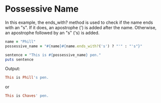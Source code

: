 # Possessive Name

In this example, the ends_with? method is used to check if the name ends with an "s". If it does, an apostrophe (') is added after the name. Otherwise, an apostrophe followed by an "s" ('s) is added.
```ruby
name = "Phill"
possessive_name = "#{name}#{name.ends_with?('s') ? "'" : "'s"}"
```

```ruby
sentence = "This is #{possessive_name} pen."
puts sentence
```

Output:
```ruby
This is Phill's pen.
```
or
```ruby
This is Chaves' pen.
```

